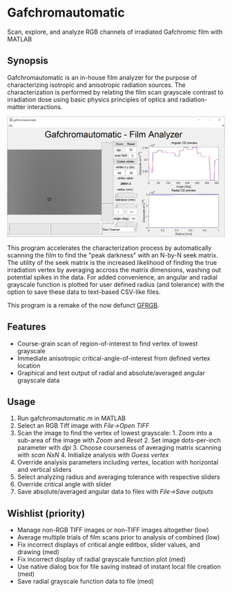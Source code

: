 # Gafchromautomatic
Scan, explore, and analyze RGB channels of irradiated Gafchromic film with MATLAB

## Synopsis
Gafchromautomatic is an in-house film analyzer for the purpose of characterizing isotropic and anisotropic radiation sources. The characterization is performed by relating the film scan grayscale contrast to irradiation dose using basic physics principles of optics and radiation-matter interactions.

![Screenshot of Gafchromautomatic in action](Screenshot_Gafchromautomatic.png)

This program accelerates the characterization process by automatically scanning the film to find the "peak darkness" with an N-by-N seek matrix. The utility of the seek matrix is the increased likelihood of finding the true irradiation vertex by averaging accross the matrix dimensions, washing out potential spikes in the data. For added convenience, an angular and radial grayscale function is plotted for user defined radius (and tolerance) with the option to save these data to text-based CSV-like files.

This program is a remake of the now defunct [GFRGB](https://github.com/WPIRadiationPhysics/GFRGB).

## Features
  - Course-grain scan of region-of-interest to find vertex of lowest grayscale
  - Immediate anisotropic critical-angle-of-interest from defined vertex location
  - Graphical and text output of radial and absolute/averaged angular grayscale data

## Usage
  1. Run gafchromautomatic.m in MATLAB
  2. Select an RGB Tiff image with *File->Open TIFF*
  3. Scan the image to find the vertex of lowest grayscale:
    1. Zoom into a sub-area of the image with *Zoom* and *Reset*
    2. Set image dots-per-inch parameter with *dpi*
    3. Choose courseness of averaging matrix scanning with *scan NxN*
    4. Initialize analysis with *Guess vertex*
  4. Override analysis parameters including vertex, location with horizontal and vertical sliders
  5. Select analyzing radius and averaging tolerance with respective sliders
  6. Override critical angle with slider
  7. Save absolute/averaged angular data to files with *File->Save outputs*

## Wishlist (priority)
  - Manage non-RGB TIFF images or non-TIFF images altogether (low)
  - Average multiple trials of film scans prior to analysis of combined (low)
  - Fix incorrect displays of critical angle editbox, slider values, and drawing (med)
  - Fix incorrect display of radial grayscale function plot (med)
  - Use native dialog box for file saving instead of instant local file creation (med)
  - Save radial grayscale function data to file (med)